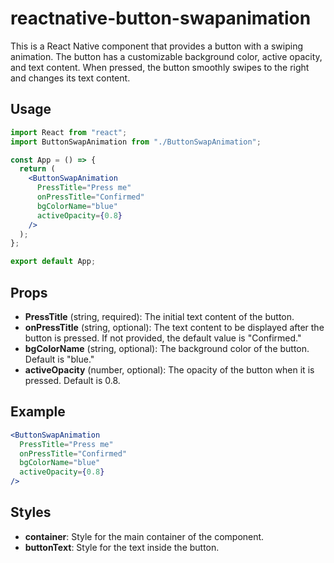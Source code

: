 # reactnative-button-swapanimation

This is a React Native component that provides a button with a swiping animation. The button has a customizable background color, active opacity, and text content. When pressed, the button smoothly swipes to the right and changes its text content.

## Usage

```jsx
import React from "react";
import ButtonSwapAnimation from "./ButtonSwapAnimation"; 

const App = () => {
  return (
    <ButtonSwapAnimation
      PressTitle="Press me"
      onPressTitle="Confirmed"
      bgColorName="blue"
      activeOpacity={0.8}
    />
  );
};

export default App;
```

## Props

- **PressTitle** (string, required): The initial text content of the button.
- **onPressTitle** (string, optional): The text content to be displayed after the button is pressed. If not provided, the default value is "Confirmed."
- **bgColorName** (string, optional): The background color of the button. Default is "blue."
- **activeOpacity** (number, optional): The opacity of the button when it is pressed. Default is 0.8.

## Example

```jsx
<ButtonSwapAnimation
  PressTitle="Press me"
  onPressTitle="Confirmed"
  bgColorName="blue"
  activeOpacity={0.8}
/>
```

## Styles

- **container**: Style for the main container of the component.
- **buttonText**: Style for the text inside the button.

